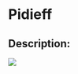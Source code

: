 
# Pidieff
## Description:
![](https://images.squarespace-cdn.com/content/v1/553a8ddae4b0bd1c1a10972e/1520291345756-OHDFE2BBXBGF3HI30824/ke17ZwdGBToddI8pDm48kK4l6ikInCb5b4WIu0blAI9Zw-zPPgdn4jUwVcJE1ZvWEtT5uBSRWt4vQZAgTJucoTqqXjS3CfNDSuuf31e0tVG_-0gTJIccf9jCik3wI_4ivzybEkFD6DS7Uxnj4WyPeKQvevUbj177dmcMs1F0H-0/gadget.png?format=500w)

